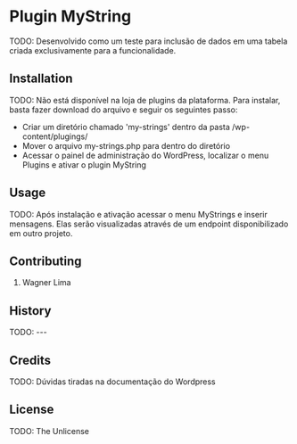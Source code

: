 # Plugin MyString

TODO: Desenvolvido como um teste para inclusão de dados em uma tabela criada exclusivamente para a funcionalidade.

## Installation

TODO: Não está disponível na loja de plugins da plataforma. Para instalar, basta fazer download do arquivo e seguir os seguintes passo:
 - Criar um diretório chamado 'my-strings' dentro da pasta /wp-content/plugings/
 - Mover o arquivo my-strings.php para dentro do diretório
 - Acessar o painel de administração do WordPress, localizar o menu Plugins e ativar o plugin MyString
 
## Usage

TODO: Após instalação e ativação acessar o menu MyStrings e inserir mensagens. Elas serão visualizadas através de um endpoint 
disponibilizado em outro projeto.

## Contributing

1. Wagner Lima

## History

TODO: ---

## Credits

TODO: Dúvidas tiradas na documentação do Wordpress

## License

TODO: The Unlicense
